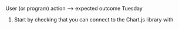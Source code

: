 User (or program) action
--> expected outcome
Tuesday
1. Start by checking that you can connect to the Chart.js library with <script> tags in the index.html.
--> You should be able to see the sample code from Chartjs.org.
2. Modify the click threshold (lab description requires 16) and confirm the 16th one prevents more clicks. Either hide the image container element or turn the event listener off.
--> when you click on it, the Nclicks shouldn't change, and the images shouldn't refresh.
3. Check user experience flow:
vote 16x
  a. vote again, show results, 8 more votes.
-->  a1. vote again: 16 votes, back to a.
-->  a2. show results: still options to vote again (a1) or 8 more votes (a3).
-->  a3. 8 more votes, STOP other options for voting, and automatically show results.
4. Compare the console.log(NClicks) to the chart.
-->chart should match the clicks done during testing.
5. User bias test: In real life, I would apply the psychology principle that says survey respondents tend to favor the right-most option. I would find a way to store the count of times the left/center/right div was clicked.
-->See if any one position is selected statistically significantly more than the other positions.

Monday
1. In the live-server rendition of the page, click elsewhere on the page to ensure the Event Listener does NOT respond.
-->no change to click count or shown count. The images should only change when the user clicks inside the <div> containing the images.

2. In the live-server rendition of the page, click through a bunch of times. Pause each time to check that each of the three displayed images is unique.

3. Use console.log() to monitor the increment on Nclicks. It should add 1 to the Nclicks property on the Image object, THEN show the next set of 3 images.

4. Use console.log() to monitor how frequently each image is shown. See if all 10 images are shown with about the same frequency.

5. Use console.log() to track how many votes have been cast in that session. On vote 16, the user should be able to see (and click) a button to show results or proceed to a new round. If the user clicks Show Results, that button should hide itself.
